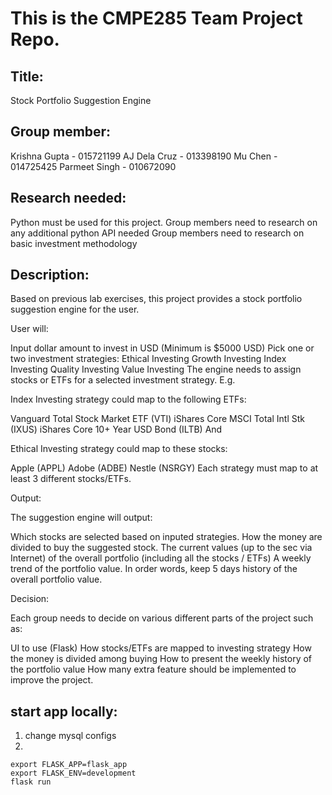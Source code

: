 # This is the CMPE285 Team Project Repo. 

## Title:

Stock Portfolio Suggestion Engine

## Group member:

Krishna Gupta - 015721199
AJ Dela Cruz - 013398190
Mu Chen - 014725425
Parmeet Singh - 010672090

## Research needed:

Python must be used for this project. Group members need to research on any additional python API needed
Group members need to research on basic investment methodology
 
## Description:

Based on previous lab exercises, this project provides a stock portfolio suggestion engine for the user.

User will:

Input dollar amount to invest in USD (Minimum is $5000 USD)
Pick one or two investment strategies:
Ethical Investing
Growth Investing
Index Investing
Quality Investing
Value Investing
The engine needs to assign stocks or ETFs for a selected investment strategy. E.g.

Index Investing strategy could map to the following ETFs:

Vanguard Total Stock Market ETF (VTI)
iShares Core MSCI Total Intl Stk (IXUS)
iShares Core 10+ Year USD Bond (ILTB)
And

Ethical Investing strategy could map to these stocks:

Apple (APPL)
Adobe (ADBE)
Nestle (NSRGY)
Each strategy must map to at least 3 different stocks/ETFs.

 

Output:

The suggestion engine will output:

Which stocks are selected based on inputed strategies.
How the money are divided to buy the suggested stock.
The current values (up to the sec via Internet) of the overall portfolio (including all the stocks / ETFs)
A weekly trend of the portfolio value. In order words, keep 5 days history of the overall portfolio value.
 

Decision:

Each group needs to decide on various different parts of the project such as:

UI to use (Flask)
How stocks/ETFs are mapped to investing strategy
How the money is divided among buying
How to present the weekly history of the portfolio value
How many extra feature should be implemented to improve the project.

## start app locally:
1. change mysql configs
2.
```
export FLASK_APP=flask_app
export FLASK_ENV=development
flask run
```
